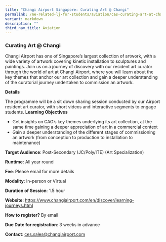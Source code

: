 ```yaml
---
title: "Changi Airport Singapore: Curating Art @ Changi"
permalink: /ne-related-lj-for-students/aviation/cas-curating-art-at-changi/
variant: markdown
description: ""
third_nav_title: Aviation
---
```

### Curating Art @ Changi

Changi Airport has one of Singapore’s largest collection of artwork, with a wide variety of artwork covering kinetic installation to sculptures and paintings. Join us on a journey of discovery with our resident art curator through the world of art at Changi Airport, where you will learn about the key themes that anchor our art collection and gain a deeper understanding of the curatorial journey undertaken to commission an artwork.

**Details**

The programme will be a sit down sharing session conducted by our Airport resident art curator, with short videos and interactive segments to engage students. 
**Learning Objectives**

*  Get insights on CAG’s key themes underlying its art collection, at the same time gaining a deeper appreciation of art in a commercial context 
* Gain a deeper understanding of the different stages of commissioning an artwork (from conception to production to installation to maintenance)

**Target Audience**: Post-Secondary (JC/Poly/ITE) (Art Specialization)

**Runtime**: All year round

**Fee**: Please email for more details

**Modality**: In-person or Virtual

**Duration of Session**: 1.5 hour

**Website**: https://www.changiairport.com/en/discover/learning-journeys.html

**How to register?** By email

**Due Date for registration**: 3 weeks in advance

**Contact**: ces.sales@changiairport.com